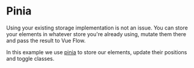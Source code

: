 # Pinia

<script setup>
import PiniaExample from '../../examples/pinia/PiniaExample.vue';
</script>

Using your existing storage implementation is not an issue. 
You can store your elements in whatever store you're already using, mutate them there and pass the result to Vue Flow.

In this example we use [pinia](https://pinia.vuejs.org/) to store our elements, update their positions and toggle classes.

<div class="mt-6">
  <PiniaExample />
</div>
